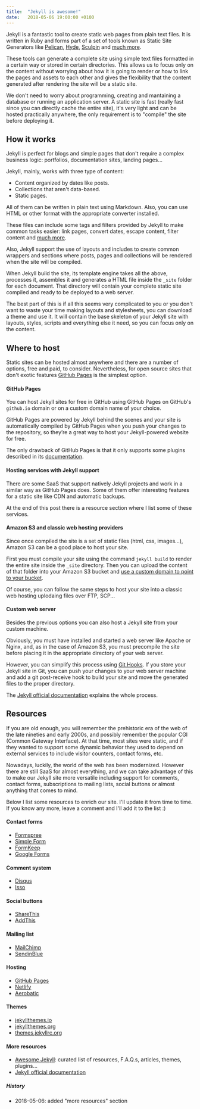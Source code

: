 ```yaml
---
title:  "Jekyll is awesome!"
date:   2018-05-06 19:00:00 +0100
---
```

Jekyll is a fantastic tool to create static web pages from plain text files.
It is written in Ruby and forms part of a set of tools known as Static Site Generators like [Pelican](https://github.com/getpelican/pelican), [Hyde](https://github.com/hyde/hyde), [Sculpin](https://sculpin.io) and [much more](https://github.com/myles/awesome-static-generators).

These tools can generate a complete site using simple text files formatted in a certain way or stored in certain directories. This allows us to focus only on the content without worrying about how it is going to render or how to link the pages and assets to each other and gives the flexibility that the content generated after rendering the site will be a static site. 

We don't need to worry about programming, creating and mantaining a database or running an application server. A static site is fast (really fast since you can directly cache the entire site), it's very light and can be hosted practically anywhere, the only requirement is to "compile" the site before deploying it.

## How it works
Jekyll is perfect for blogs and simple pages that don't require a complex business logic: portfolios, documentation sites, landing pages...

Jekyll, mainly, works with three type of content:
  - Content organized by dates like posts.
  - Collections that aren't data-based.
  - Static pages.

All of them can be written in plain text using Markdown. Also, you can use HTML or other format with the appropriate converter installed.

These files can include some tags and filters provided by Jekyll to make common tasks easier: link pages, convert dates, escape content, filter content and [much more](https://jekyllrb.com/docs/templates).

Also, Jekyll support the use of layouts and includes to create common wrappers and sections where posts, pages and collections will be rendered when the site will be compiled.

When Jekyll build the site, its template engine takes all the above, processes it, assembles it and generates a HTML file inside the `_site` folder for each document. That directory will contain your complete static site compiled and ready to be deployed to a web server.

The best part of this is if all this seems very complicated to you or you don't want to waste your time making layouts and stylesheets, you can download a theme and use it. It will contain the base skeleton of your Jekyll site with layouts, styles, scripts and everything else it need, so you can focus only on the content.

## Where to host

Static sites can be hosted almost anywhere and there are a number of options, free and paid, to consider. Nevertheless, for open source sites that don't exotic features [GitHub Pages](https://pages.github.com) is the simplest option.

#### GitHub Pages
You can host Jekyll sites for free in GitHub using GitHub Pages on GitHub's `github.io` domain or on a custom domain name of your choice. 

GitHub Pages are powered by Jekyll behind the scenes and your site is automatically compiled by GitHub Pages when you push your changes to the repository, so they’re a great way to host your Jekyll-powered website for free.

The only drawback of GitHub Pages is that it only supports some plugins described in its [documentation](https://pages.github.com/versions).

#### Hosting services with Jekyll support
There are some SaaS that support natively Jekyll projects and work in a similar way as GitHub Pages does. Some of them offer interesting features for a static site like CDN and automatic backups.

At the end of this post there is a resource section where I list some of these services.

#### Amazon S3 and classic web hosting providers
Since once compiled the site is a set of static files (html, css, images...), Amazon S3 can be a good place to host your site.

First you must compile your site using the command `jekyll build` to render the entire site inside the `_site` directory. Then you can upload the content of that folder into your Amazon S3 bucket and [use a custom domain to point to your bucket](https://docs.aws.amazon.com/AmazonS3/latest/dev/website-hosting-custom-domain-walkthrough.html).

Of course, you can follow the same steps to host your site into a classic web hosting uplodaing files over FTP, SCP...

#### Custom web server
Besides the previous options you can also host a Jekyll site from your custom machine. 

Obviously, you must have installed and started a web server like Apache or Nginx, and, as in the case of Amazon S3, you must precompile the site before placing it in the appropriate directory of your web server.

However, you can simplify this process using [Git Hooks](https://git-scm.com/book/uz/v2/Customizing-Git-Git-Hooks). If you store your Jekyll site in Git, you can push your changes to your web server machine and add a git post-receive hook to build your site and move the generated files to the proper directory.

The [Jekyll official documentation](https://jekyllrb.com/docs/deployment-methods/#git-post-update-hook) explains the whole process.

## Resources

If you are old enough, you will remember the prehistoric era of the web of the late nineties and early 2000s, and possibly remember the popular CGI (Common Gateway Interface). At that time, most sites were static, and if they wanted to support some dynamic behavior they used to depend on external services to include visitor counters, contact forms, etc.

Nowadays, luckily, the world of the web has been modernized. However there are still SaaS for almost everything, and we can take advantage of this to make our Jekyll site more versatile including support for comments, contact forms, subscriptions to mailing lists, social buttons or almost anything that comes to mind.

Below I list some resources to enrich our site. I'll update it from time to time. If you know any more, leave a comment and I'll add it to the list :)

#### Contact forms
- [Formspree](https://formspree.io)
- [Simple Form](https://getsimpleform.com)
- [FormKeep](https://formkeep.com)
- [Google Forms](https://www.google.com/intl/en/forms/about)

#### Comment system
- [Disqus](https://disqus.com)
- [Isso](https://posativ.org/isso)

#### Social buttons
- [ShareThis](https://www.sharethis.com)
- [AddThis](http://www.addthis.com)

#### Mailing list
- [MailChimp](https://mailchimp.com)
- [SendinBlue](https://sendinblue.com)

#### Hosting
- [GitHub Pages](https://pages.github.com)
- [Netlify](https://www.netlify.com)
- [Aerobatic](https://www.aerobatic.com)

#### Themes
- [jekyllthemes.io](https://jekyllthemes.io)
- [jekyllthemes.org](http://jekyllthemes.org)
- [themes.jekyllrc.org](http://themes.jekyllrc.org)

#### More resources
- [Awesome Jekyll](https://github.com/planetjekyll/awesome-jekyll): curated list of resources, F.A.Q.s, articles, themes, plugins...
- [Jekyll official documentation](https://jekyllrb.com/docs/resources)

##### History
- 2018-05-06: added "more resources" section

